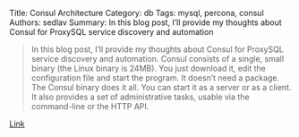 Title: Consul Architecture
Category: db
Tags: mysql, percona, consul
Authors: sedlav
Summary: In this blog post, I’ll provide my thoughts about Consul for ProxySQL service discovery and automation 

> In this blog post, I’ll provide my thoughts about Consul for ProxySQL service discovery and automation. Consul consists of a single, small binary (the Linux binary is 24MB). You just download it, edit the configuration file and start the program. It doesn’t need a package. The Consul binary does it all. You can start it as a server or as a client. It also provides a set of administrative tasks, usable via the command-line or the HTTP API.

[Link](https://www.percona.com/blog/2016/10/10/consul-architecture/)
